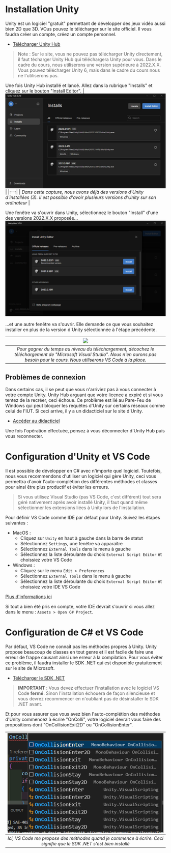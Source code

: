# Installation Unity 

Unity est un logiciel "gratuit" permettant de développer des jeux vidéo aussi bien 2D que 3D. VOus pouvez le télécharger sur le site officiel. Il vous faudra créer un compte, créez un compte personnel.

- [Télécharger Unity Hub](https://unity.com/fr/download)
> Note : Sur le site, vous ne pouvez pas télécharger Unity directement, il faut técharger Unity Hub qui téléchargera Unity pour vous. Dans le cadre du cours, nous utiliserons une version supérieure à 2022.X.X. Vous pouvez télécharger Unity 6, mais dans le cadre du cours nous ne l'utiliserons pas.

Une fois Unity Hub installé et lancé. Allez dans la rubrique "Installs" et cliquez sur le bouton "Install Editor".
| ![](printscreens/installation-1.jpg) | 
|:--:| 
| *Dans cette capture, nous avons déjà des versions d'Unity d'installées (3). Il est possible d'avoir plusieurs versions d'Unity sur son ordinateur* |

Une fenêtre va s'ouvrir dans Unity, sélectionnez le bouton "Install" d'une des versions 2022.X.X proposée...
![](printscreens/installation-2.png)

...et une autre fenêtre va s'ouvrir. Elle demande ce que vous souhaitez installer en plus de la version d'Unity sélectionnée à l'étape précédente.

| ![](printscreens/installation-3.jpg) | 
|:--:| 
| *Pour gagner du temps au niveau du téléchargement, décochez le téléchargement de "Microsoft Visual Studio". Nous n'en aurons pas besoin pour le cours. Nous utiliserons VS Code à la place.* |

## Problèmes de connexion
Dans certains cas, il se peut que vous n'arriviez pas à vous connecter à votre compte Unity. Unity Hub arguant que votre licence a expiré et si vous tentez de la recréer, ceci échoue. Ce problème est lié au Pare-Feu de Windows qui peut bloquer les requêtes d'Unity sur certains réseaux comme celui de l'IUT. Si ceci arrive, il y a un didacticiel sur le site d'Unity.
- [Accéder au didacticiel](https://docs.unity3d.com/Packages/com.unity.live-capture@2.0/manual/setup-network.html#manual-firewall-rule-configuration)

Une fois l'opération effectuée, pensez à vous déconnecter d'Unity Hub puis vous reconnecter.


# Configuration d'Unity et VS Code
Il est possible de développer en C# avec n'importe quel logiciel. Toutefois, nous vous recommendons d'utiliser un logiciel qui gère Unity, ceci vous permettra d'avoir l'auto-complétion des différentes méthodes et classes pour ainsi être plus productif et éviter les erreurs.

> Si vous utilisez Visual Studio (pas VS Code, c'est différent) tout sera géré nativement après avoir installé Unity, il faut quand même sélectionner les extensions liées à Unity lors de l'installation. 

Pour définir VS Code comme IDE par défaut pour Unity. Suivez les étapes suivantes :
- MacOS : 
  - Cliquez sur `Unity` en haut à gauche dans la barre de statut
  - Sélectionnez `Settings`, une fenêtre va apparaître
  - Sélectionnez `External Tools` dans le menu à gauche 
  - Sélectionnez la liste déroulante du choix `External Script Editor` et choissiez votre VS Code 
- Windows :
  - Cliquez sur le menu `Edit > Preferences`
  - Sélectionnez `External Tools` dans le menu à gauche 
  - Sélectionnez la liste déroulante du choix `External Script Editor` et choissiez votre IDE VS Code

[Plus d'informations ici](https://learn.unity.com/tutorial/set-your-default-script-editor-ide#)

Si tout a bien été pris en compte, votre IDE devrait s'ouvrir si vous allez dans le menu : `Assets > Open C# Project`.

# Configuration de C# et VS Code
Par défaut, VS Code ne connaît pas les méthodes propres à Unity. Unity propose beaucoup de classes en tout genre et il est facile de faire une erreur de frappe causant ainsi une erreur à la compilation. Pour vous éviter ce problème, il faudra installer le SDK .NET qui est disponible gratuitement sur le site de Microsoft.

- [Télécharger le SDK .NET](https://dot.net/core-sdk-vscode)

> **IMPORTANT** : Vous devez effectuer l'installation avec le logiciel VS Code **fermé**. Sinon l'installation échouera de façon silencieuse et vous devrez recommencer en n'oubliant pas de désinstaller le SDK .NET avant.

Et pour vous assurer que vous avez bien l'auto-complétion des méthodes d'Unity commencez à écrire "OnColli", votre logiciel devrait vous faire des propositions dont "OnCollisionExit2D" ou "OnCollisionEnter".

| ![](printscreens/installation-4.png) | 
|:--:| 
| *Ici, VS Code me propose des méthodes quand je commence à écrire. Ceci signifie que le SDK .NET s'est bien installé* |